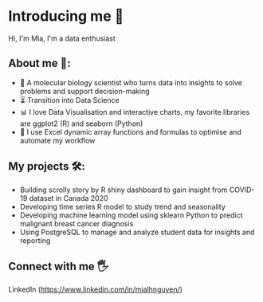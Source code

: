 # Introducing me 👋

Hi, I'm Mia, I'm a data enthusiast

## About me 🌻:
- 🧬 A molecular biology scientist who turns data into insights to solve problems and support decision-making
- ⏳ Transition into Data Science
- 📊 I love Data Visualisation and interactive charts, my favorite libraries are ggplot2 (R) and seaborn (Python)
- 🧮 I use Excel dynamic array functions and formulas to optimise and automate my workflow

## My projects 🛠️:
- Building scrolly story by R shiny dashboard to gain insight from COVID-19 dataset in Canada 2020
- Developing time series R model to study trend and seasonality
- Developing machine learning model using sklearn Python to predict malignant breast cancer diagnosis
- Using PostgreSQL to manage and analyze student data for insights and reporting

## Connect with me 🖐️
LinkedIn (https://www.linkedin.com/in/mialhnguyen/)

